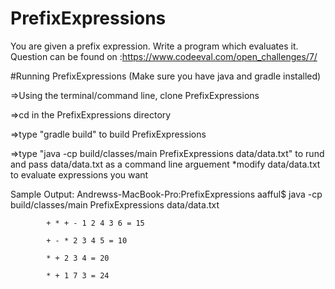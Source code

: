 # PrefixExpressions
 You are given a prefix expression. Write a program which evaluates it.
 Question can be found on :https://www.codeeval.com/open_challenges/7/
 
#Running PrefixExpressions (Make sure you have java and gradle installed)

=>Using the terminal/command line, clone PrefixExpressions 

=>cd in the PrefixExpressions directory

=>type "gradle build" to build PrefixExpressions

=>type "java -cp build/classes/main PrefixExpressions data/data.txt" to rund and pass data/data.txt as a command line arguement
   *modify data/data.txt to evaluate expressions you want
   
   
Sample Output:
Andrewss-MacBook-Pro:PrefixExpressions aafful$ java -cp build/classes/main PrefixExpressions data/data.txt
					
			+ * + - 1 2 4 3 6 = 15
					
			+ - * 2 3 4 5 = 10
					
			* + 2 3 4 = 20
					
			* + 1 7 3 = 24
 
 
